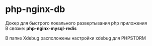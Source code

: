 # php-nginx-db
Докер для быстрого локального развертывания php приложения \
В связке: **php-nginx-mysql-redis**

В папке Xdebug расположены настройки xdebug для PHPSTORM

 

